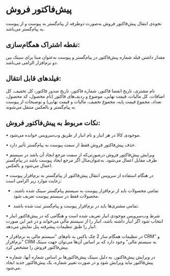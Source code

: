 # پیش‌فاکتور فروش

نحوه‌ی انتقال پیش‌فاکتور فروش به‌صورت دوطرفه از پیام‌گستر به پیوست و از پیوست به پیام‌گستر می‌باشد.

## نقطه اشتراک همگام‌سازی:
مقدار داشتن فیلد شماره پیش‌فاکتور در پیام‌گستر و پیوست به‌عنوان مبنا برای سینک بین دو نرم‌افزار الزامی می‌باشد.

## فیلدهای قابل انتقال: 
نام مشتری، تاریخ انقضا فاکتور، شماره فاکتور، تاریخ صدور فاکتور، کل تخفیف، کل اضافات، کل مالیات، قیمت نهایی، موضوع و ردیف‌های فاکتور (نام محصول، کد محصول، تعداد، مجموع قیمت پایه، مجموع تخفیف، مالیات و قیمت نهایی) و توضیحات از پیوست به پیام‌گستر و بالعکس منتقل می‌شوند

## نکات مربوط به پیش‌فاکتور فروش:

•    موجودی کالا در هر انبار و نام انبار از طریق وب‌سرویس خوانده می‌شود.

•    حذف پیش‌فاکتور فروش فقط از سمت پیوست به پیام‌گستر تأثیر دارد.

•    ویرایش پیش‌فاکتور فروش درصورتی‌که از سمت مرجع ایجاد آن باشد در سیستم طرف مقابل اعمال می‌شود. به‌عنوان‌مثال اگر مرجع ایجاد پیوست باشد در پیام‌گستر اعمال می‌شود و بالعکس.

•    در هنگام استفاده از سرویس انتقال پیش‌فاکتور از پیام‌گستر به نرم‌افزار پیوست رعایت موارد زیر الزامی است:

-  تمامی محصولات باید از نرم‌افزار پیوست به سیستم پیام‌گستر سینک شده باشند. محصولات فقط در سیستم پیوست تعریف شود. 

-  تمامی مشتری‌ها باید در نرم‌افزار پیوست و پیام‌گستر ثبت شده باشند.

•    شرط وب‌سرویس موجودی انبار تعریف شده است و هنگامی که در پیش‌فاکتور انبار انتخاب شود اگر انبار داشته باشد، انبار را از سیستم مالی می‌خواند و در غیر این صورت انبار را طبق تنظیمات پیشرفته پنل نمایش می‌دهد.

•    در تنظیمات همگام ساز 2 چک باکس به نام‌های "سیستم مالی به نرم‌افزار CRM" و "نرم‌افزار CRM به سیستم مالی" وجود دارد که بر اساس آن‌ها می‌توان جهت سینک پیش‌فاکتور فروش را مشخص کرد.

•    در ویرایش پیش‌فاکتور، به دلیل سینک پیش‌فاکتورها بر اساس شماره آنها، شماره پیش‌فاکتور نباید ویرایش شود و در صورت تغییر شماره، یک پیش‌فاکتور جدید ایجاد می‌شود. 

